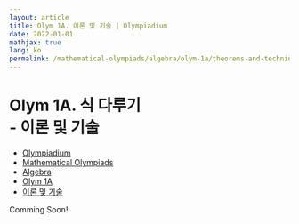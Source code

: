 ```yaml
---
layout: article
title: Olym 1A. 이론 및 기술 | Olympiadium
date: 2022-01-01
mathjax: true
lang: ko
permalink: /mathematical-olympiads/algebra/olym-1a/theorems-and-techniques/
---
```

# Olym 1A. 식 다루기 <br> <ssup> - 이론 및 기술</ssup>

<ul class="breadcrumb">
	<li><a href="{{ site.baseurl }}/">Olympiadium</a></li> 
	<li><a href="{{ site.baseurl }}/mathematical-olympiads/">Mathematical Olympiads</a></li> 
	<li><a href="{{ site.baseurl }}/mathematical-olympiads/algebra/">Algebra</a></li> 
	<li><a href="{{ site.baseurl }}/mathematical-olympiads/algebra/olym-1a/">Olym 1A</a></li> 
	<li><a href="{{ site.baseurl }}/mathematical-olympiads/algebra/olym-1a/theorems-and-techniques/">이론 및 기술</a></li>
</ul>

Comming Soon!
